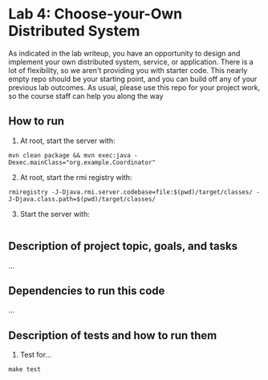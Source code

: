 # Lab 4: Choose-your-Own Distributed System

As indicated in the lab writeup, you have an opportunity to design and implement your own distributed system, service, or application.  There is a lot of flexibility, so we aren't providing you with starter code.  This nearly empty repo should be your starting point, and you can build off any of your previous lab outcomes.  As usual, please use this repo for your project work, so the course staff can help you along the way


## How to run
1. At root, start the server with:
```
mvn clean package && mvn exec:java -Dexec.mainClass="org.example.Coordinator"
```
2. At root, start the rmi registry with:
```
rmiregistry -J-Djava.rmi.server.codebase=file:$(pwd)/target/classes/ -J-Djava.class.path=$(pwd)/target/classes/

```
3. Start the server with:
```
```


## Description of project topic, goals, and tasks

...

## Dependencies to run this code

...

## Description of tests and how to run them

1. Test for...

```
make test
```
